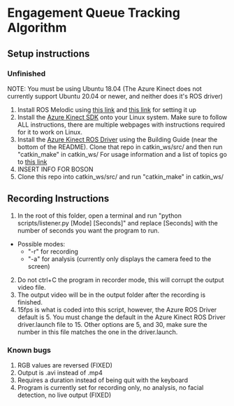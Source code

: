 # Engagement Queue Tracking Algorithm
## Setup instructions
### Unfinished
NOTE: You must be using Ubuntu 18.04 (The Azure Kinect does not currently support Ubuntu 20.04 or newer, and neither does it's ROS driver)
1. Install ROS Melodic using [this link](https://wiki.ros.org/melodic/Installation/Ubuntu) and [this link](https://wiki.ros.org/ROS/Tutorials/InstallingandConfiguringROSEnvironment) for setting it up
2. Install the [Azure Kinect SDK](https://docs.microsoft.com/en-us/azure/kinect-dk/sensor-sdk-download) onto your Linux system. Make sure to follow ALL instructions, there are multiple webpages with instructions required for it to work on Linux.
3. Install the [Azure Kinect ROS Driver](https://github.com/microsoft/Azure_Kinect_ROS_Driver) using the Building Guide (near the bottom of the README). Clone that repo in catkin_ws/src/ and then run "catkin_make" in catkin_ws/ For usage information and a list of topics go to [this link](https://github.com/microsoft/Azure_Kinect_ROS_Driver/blob/melodic/docs/usage.md)
4. INSERT INFO FOR BOSON
5. Clone this repo into catkin_ws/src/ and run "catkin_make" in catkin_ws/ 

## Recording Instructions
1. In the root of this folder, open a terminal and run "python scripts/listener.py \[Mode\] \[Seconds\]" and replace \[Seconds\] with the number of seconds you want the program to run.
- Possible modes:
    - "-r" for recording
    - "-a" for analysis (currently only displays the camera feed to the screen)
2. Do not ctrl+C the program in recorder mode, this will corrupt the output video file.
3. The output video will be in the output folder after the recording is finished.
4. 15fps is what is coded into this script, however, the Azure ROS Driver default is 5. You must change the default in the Azure Kinect ROS Driver driver.launch file to 15. Other options are 5, and 30, make sure the number in this file matches the one in the driver.launch. 

### Known bugs
1. RGB values are reversed (FIXED)
2. Output is .avi instead of .mp4
3. Requires a duration instead of being quit with the keyboard
4. Program is currently set for recording only, no analysis, no facial detection, no live output (FIXED)